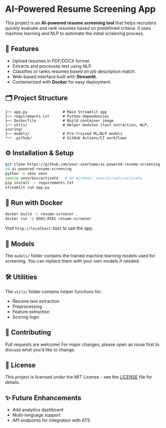 # AI-Powered Resume Screening App

This project is an **AI-powered resume screening tool** that helps recruiters quickly evaluate and rank resumes based on predefined criteria. It uses machine learning and NLP to automate the initial screening process.

## 🚀 Features
- Upload resumes in PDF/DOCX format.
- Extracts and processes text using NLP.
- Classifies or ranks resumes based on job description match.
- Web-based interface built with **Streamlit**.
- Containerized with **Docker** for easy deployment.

## 🗂 Project Structure
```
├── app.py                # Main Streamlit app
├── requirements.txt      # Python dependencies
├── Dockerfile            # Build container image
├── utils/                # Helper modules (text extraction, NLP, scoring)
├── models/               # Pre-trained ML/NLP models
└── .github/              # GitHub Actions/CI workflows
```

## ⚙️ Installation & Setup
```bash
git clone https://github.com/your-username/ai-powered-resume-screening.git
cd ai-powered-resume-screening
python -m venv venv
source venv/bin/activate   # On Windows: venv\Scripts\activate
pip install -r requirements.txt
streamlit run app.py
```

## 🐳 Run with Docker
```bash
docker build -t resume-screener .
docker run -p 8501:8501 resume-screener
```
Visit `http://localhost:8501` to use the app.

## 📁 Models
The `models/` folder contains the trained machine learning models used for screening. You can replace them with your own models if needed.

## 🛠 Utilities
The `utils/` folder contains helper functions for:
- Resume text extraction
- Preprocessing
- Feature extraction
- Scoring logic

## 🤝 Contributing
Pull requests are welcome! For major changes, please open an issue first to discuss what you’d like to change.

## 📜 License
This project is licensed under the MIT License - see the [LICENSE](LICENSE) file for details.

## ✨ Future Enhancements
- Add analytics dashboard
- Multi-language support
- API endpoints for integration with ATS
